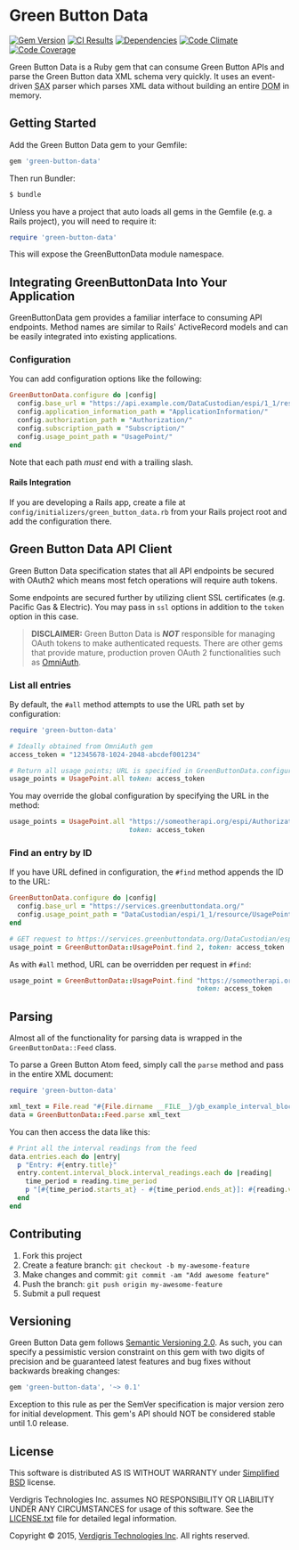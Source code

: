 # Green Button Data

[![Gem Version](https://img.shields.io/gem/v/green-button-data.svg)](https://rubygems.org/gems/green-button-data)
[![CI Results](https://img.shields.io/circleci/project/VerdigrisTech/green-button-data.svg)](https://circleci.com/gh/VerdigrisTech/green-button-data)
[![Dependencies](https://img.shields.io/gemnasium/VerdigrisTech/green-button-data.svg)](https://gemnasium.com/VerdigrisTech/green-button-data)
[![Code Climate](https://img.shields.io/codeclimate/github/VerdigrisTech/green-button-data.svg)](https://codeclimate.com/github/VerdigrisTech/green-button-data)
[![Code Coverage](https://img.shields.io/codecov/c/github/VerdigrisTech/green-button-data.svg)](https://codecov.io/github/VerdigrisTech/green-button-data)

Green Button Data is a Ruby gem that can consume Green Button APIs and parse
the Green Button data XML schema very quickly. It uses an event-driven
<abbr title="Simple API for XML">SAX</abbr> parser which parses XML data without
building an entire <abbr title="Document Object Model">DOM</abbr> in memory.

## Getting Started

Add the Green Button Data gem to your Gemfile:

```ruby
gem 'green-button-data'
```

Then run Bundler:

```bash
$ bundle
```

Unless you have a project that auto loads all gems in the Gemfile (e.g. a Rails
project), you will need to require it:

```ruby
require 'green-button-data'
```

This will expose the GreenButtonData module namespace.

## Integrating GreenButtonData Into Your Application

GreenButtonData gem provides a familiar interface to consuming API endpoints.
Method names are similar to Rails' ActiveRecord models and can be easily
integrated into existing applications.

### Configuration

You can add configuration options like the following:

```ruby
GreenButtonData.configure do |config|
  config.base_url = "https://api.example.com/DataCustodian/espi/1_1/resource/"
  config.application_information_path = "ApplicationInformation/"
  config.authorization_path = "Authorization/"
  config.subscription_path = "Subscription/"
  config.usage_point_path = "UsagePoint/"
end
```

Note that each path _must_ end with a trailing slash.

#### Rails Integration

If you are developing a Rails app, create a file at
`config/initializers/green_button_data.rb` from your Rails project root and
add the configuration there.

## Green Button Data API Client

Green Button Data specification states that all API endpoints be secured with
OAuth2 which means most fetch operations will require auth tokens.

Some endpoints are secured further by utilizing client SSL certificates (e.g.
Pacific Gas & Electric). You may pass in `ssl` options in addition to
the `token` option in this case.

> **DISCLAIMER:** Green Button Data is **_NOT_** responsible for managing OAuth
tokens to make authenticated requests. There are other gems that provide mature,
production proven OAuth 2 functionalities such as [OmniAuth](https://github.com/intridea/omniauth).

### List all entries

By default, the `#all` method attempts to use the URL path set by configuration:

```ruby
require 'green-button-data'

# Ideally obtained from OmniAuth gem
access_token = "12345678-1024-2048-abcdef001234"

# Return all usage points; URL is specified in GreenButtonData.configuration.usage_point_url
usage_points = UsagePoint.all token: access_token
```

You may override the global configuration by specifying the URL in the method:

```ruby
usage_points = UsagePoint.all "https://someotherapi.org/espi/Authorization",
                              token: access_token
```

### Find an entry by ID

If you have URL defined in configuration, the `#find` method appends the ID to
the URL:

```ruby
GreenButtonData.configure do |config|
  config.base_url = "https://services.greenbuttondata.org/"
  config.usage_point_path = "DataCustodian/espi/1_1/resource/UsagePoint/"
end

# GET request to https://services.greenbuttondata.org/DataCustodian/espi/1_1/resource/UsagePoint/2
usage_point = GreenButtonData::UsagePoint.find 2, token: access_token
```

As with `#all` method, URL can be overridden per request in `#find`:

```ruby
usage_point = GreenButtonData::UsagePoint.find "https://someotherapi.org/espi/UsagePoint/1",
                                               token: access_token
```

## Parsing

Almost all of the functionality for parsing data is wrapped in the
`GreenButtonData::Feed` class.

To parse a Green Button Atom feed, simply call the `parse` method and pass in
the entire XML document:

```ruby
require 'green-button-data'

xml_text = File.read "#{File.dirname __FILE__}/gb_example_interval_block.xml"
data = GreenButtonData::Feed.parse xml_text
```

You can then access the data like this:

```ruby
# Print all the interval readings from the feed
data.entries.each do |entry|
  p "Entry: #{entry.title}"
  entry.content.interval_block.interval_readings.each do |reading|
    time_period = reading.time_period
    p "[#{time_period.starts_at} - #{time_period.ends_at}]: #{reading.value}"
  end
end
```

## Contributing

1. Fork this project
2. Create a feature branch: `git checkout -b my-awesome-feature`
3. Make changes and commit: `git commit -am "Add awesome feature"`
4. Push the branch: `git push origin my-awesome-feature`
5. Submit a pull request

## Versioning

Green Button Data gem follows [Semantic Versioning 2.0](http://semver.org/). As
such, you can specify a pessimistic version constraint on this gem with two
digits of precision and be guaranteed latest features and bug fixes without
backwards breaking changes:

```ruby
gem 'green-button-data', '~> 0.1'
```

Exception to this rule as per the SemVer specification is major version zero for
initial development. This gem's API should NOT be considered stable until 1.0
release.

## License

This software is distributed AS IS WITHOUT WARRANTY under [Simplified BSD](https://raw.githubusercontent.com/VerdigrisTech/green-button-data/master/LICENSE.txt)
license.

Verdigris Technologies Inc. assumes NO RESPONSIBILITY OR LIABILITY
UNDER ANY CIRCUMSTANCES for usage of this software. See the [LICENSE.txt](https://raw.githubusercontent.com/VerdigrisTech/green-button-data/master/LICENSE.txt)
file for detailed legal information.

Copyright © 2015, [Verdigris Technologies Inc](http://verdigris.co). All rights reserved.
